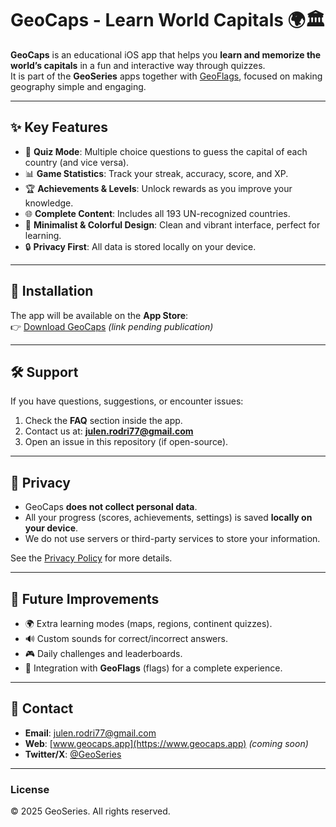 # GeoCaps - Learn World Capitals 🌍🏛️

**GeoCaps** is an educational iOS app that helps you **learn and memorize the world’s capitals** in a fun and interactive way through quizzes.  
It is part of the **GeoSeries** apps together with [GeoFlags](https://tu-link.com), focused on making geography simple and engaging.

---

## ✨ Key Features
- 🎯 **Quiz Mode**: Multiple choice questions to guess the capital of each country (and vice versa).  
- 📊 **Game Statistics**: Track your streak, accuracy, score, and XP.  
- 🏆 **Achievements & Levels**: Unlock rewards as you improve your knowledge.  
- 🌐 **Complete Content**: Includes all 193 UN-recognized countries.  
- 📱 **Minimalist & Colorful Design**: Clean and vibrant interface, perfect for learning.  
- 🔒 **Privacy First**: All data is stored locally on your device.  

---

## 📲 Installation
The app will be available on the **App Store**:  
👉 [Download GeoCaps](https://apps.apple.com/) *(link pending publication)*  

---

## 🛠️ Support
If you have questions, suggestions, or encounter issues:  

1. Check the **FAQ** section inside the app.  
2. Contact us at: **julen.rodri77@gmail.com**  
3. Open an issue in this repository (if open-source).  

---

## 🔐 Privacy
- GeoCaps **does not collect personal data**.  
- All your progress (scores, achievements, settings) is saved **locally on your device**.  
- We do not use servers or third-party services to store your information.  

See the [Privacy Policy](./PRIVACY.md) for more details.  

---

## 🚀 Future Improvements
- 🌍 Extra learning modes (maps, regions, continent quizzes).  
- 🔊 Custom sounds for correct/incorrect answers.  
- 🎮 Daily challenges and leaderboards.  
- 🔄 Integration with **GeoFlags** (flags) for a complete experience.  

---

## 📧 Contact
- **Email**: julen.rodri77@gmail.com  
- **Web**: [www.geocaps.app](https://www.geocaps.app) *(coming soon)*  
- **Twitter/X**: [@GeoSeries](https://twitter.com/)  

---

### License
© 2025 GeoSeries. All rights reserved.  
